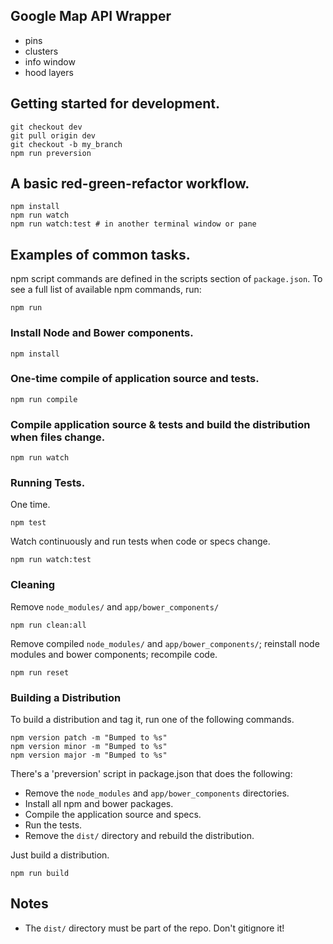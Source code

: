 ## Google Map API Wrapper
- pins
- clusters
- info window
- hood layers

## Getting started for development.

```
git checkout dev
git pull origin dev
git checkout -b my_branch
npm run preversion
```

## A basic red-green-refactor workflow.

```
npm install
npm run watch
npm run watch:test # in another terminal window or pane
```

## Examples of common tasks.

npm script commands are defined in the scripts section of `package.json`.
To see a full list of available npm commands, run:

```
npm run
```

### Install Node and Bower components.

```
npm install
```

### One-time compile of application source and tests.

```
npm run compile
```

### Compile application source & tests and build the distribution when files change.

```
npm run watch
```

### Running Tests.

One time.

```
npm test
```

Watch continuously and run tests when code or specs change.

```
npm run watch:test
```

### Cleaning

Remove `node_modules/` and `app/bower_components/`

```
npm run clean:all
```

Remove compiled `node_modules/` and `app/bower_components/`; reinstall
node modules and bower components; recompile code.

```
npm run reset
```

### Building a Distribution

To build a distribution and tag it, run one of the following commands.

```
npm version patch -m "Bumped to %s"
npm version minor -m "Bumped to %s"
npm version major -m "Bumped to %s"
```

There's a 'preversion' script in package.json that does the following:
  - Remove the `node_modules` and `app/bower_components` directories.
  - Install all npm and bower packages.
  - Compile the application source and specs.
  - Run the tests.
  - Remove the `dist/` directory and rebuild the distribution.

Just build a distribution.

```
npm run build
```

## Notes
  - The `dist/` directory must be part of the repo. Don't gitignore it!
